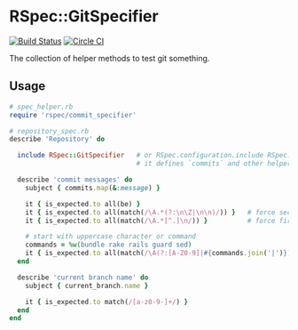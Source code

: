 # RSpec::GitSpecifier
[![Build Status](https://travis-ci.org/meganemura/rspec-git_specifier.svg?branch=master)](https://travis-ci.org/meganemura/rspec-git_specifier)
[![Circle CI](https://circleci.com/gh/meganemura/rspec-git_specifier/tree/master.svg?style=svg)](https://circleci.com/gh/meganemura/rspec-git_specifier/tree/master)

The collection of helper methods to test git something.

## Usage

```ruby
# spec_helper.rb
require 'rspec/commit_specifier'
```

```ruby
# repository_spec.rb
describe 'Repository' do

  include RSpec::GitSpecifier   # or RSpec.configuration.include RSpec::GitSpecifier
                                # it defines `commits` and other helper methods to test repository

  describe 'commit messages' do
    subject { commits.map(&:message) }

    it { is_expected.to all(be) }
    it { is_expected.to all(match(/\A.*(?:\n\Z|\n\n)/)) }   # force second line to be blank
    it { is_expected.to all(match(/\A.*[^.]\n/)) }          # force first line to end with [^.]

    # start with uppercase character or command
    commands = %w(bundle rake rails guard sed)
    it { is_expected.to all(match(/\A(?:[A-Z0-9]|#{commands.join('|')})/)) }
  end

  describe 'current branch name' do
    subject { current_branch.name }

    it { is_expected.to match(/[a-z0-9-]+/) }
  end
end
```
